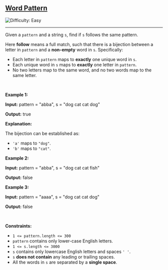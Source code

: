 <h2><a href="https://leetcode.com/problems/word-pattern">Word Pattern</a></h2> <img src='https://img.shields.io/badge/Difficulty-Easy-brightgreen' alt='Difficulty: Easy' /><hr>

<div class="elfjS" data-track-load="description_content"><p>Given a <code>pattern</code> and a string <code>s</code>, find if <code>s</code>&nbsp;follows the same pattern.</p>

<p>Here <b>follow</b> means a full match, such that there is a bijection between a letter in <code>pattern</code> and a <b>non-empty</b> word in <code>s</code>. Specifically:</p>

<ul>
	<li>Each letter in <code>pattern</code> maps to <strong>exactly</strong> one unique word in <code>s</code>.</li>
	<li>Each unique word in <code>s</code> maps to <strong>exactly</strong> one letter in <code>pattern</code>.</li>
	<li>No two letters map to the same word, and no two words map to the same letter.</li>
</ul>

<p>&nbsp;</p>
<p><strong class="example">Example 1:</strong></p>

<div class="example-block">
<p><strong>Input:</strong> <span class="example-io">pattern = "abba", s = "dog cat cat dog"</span></p>

<p><strong>Output:</strong> <span class="example-io">true</span></p>

<p><strong>Explanation:</strong></p>

<p>The bijection can be established as:</p>

<ul>
	<li><code>'a'</code> maps to <code>"dog"</code>.</li>
	<li><code>'b'</code> maps to <code>"cat"</code>.</li>
</ul>
</div>

<p><strong class="example">Example 2:</strong></p>

<div class="example-block">
<p><strong>Input:</strong> <span class="example-io">pattern = "abba", s = "dog cat cat fish"</span></p>

<p><strong>Output:</strong> <span class="example-io">false</span></p>
</div>

<p><strong class="example">Example 3:</strong></p>

<div class="example-block">
<p><strong>Input:</strong> <span class="example-io">pattern = "aaaa", s = "dog cat cat dog"</span></p>

<p><strong>Output:</strong> <span class="example-io">false</span></p>
</div>

<p>&nbsp;</p>
<p><strong>Constraints:</strong></p>

<ul>
	<li><code>1 &lt;= pattern.length &lt;= 300</code></li>
	<li><code>pattern</code> contains only lower-case English letters.</li>
	<li><code>1 &lt;= s.length &lt;= 3000</code></li>
	<li><code>s</code> contains only lowercase English letters and spaces <code>' '</code>.</li>
	<li><code>s</code> <strong>does not contain</strong> any leading or trailing spaces.</li>
	<li>All the words in <code>s</code> are separated by a <strong>single space</strong>.</li>
</ul>
</div>